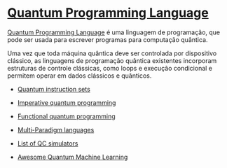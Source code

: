 # [Quantum Programming Language](https://www.quantiki.org/wiki/quantum-programming-language)

[Quantum Programming Language](https://en.wikipedia.org/wiki/Quantum_programming) é uma linguagem de programação, que pode ser usada para escrever programas para computação quântica.

Uma vez que toda máquina quântica deve ser controlada por dispositivo clássico, as linguagens de programação quântica existentes incorporam estruturas de controle clássicas, como loops e execução condicional e permitem operar em dados clássicos e quânticos.

- [Quantum instruction sets](Quantum-instruction-sets.md)

- [Imperative quantum programming](Imperative-quantum-programming.md)

- [Functional quantum programming](Functional-quantum-programming.md)

- [Multi-Paradigm languages](Multi-Paradigm-languages.md)

- [List of QC simulators](List-of-QC-simulators.md)

- [Awesome Quantum Machine Learning](quantum-machine-learning.md)